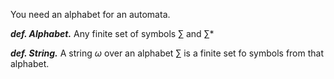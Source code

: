You need an alphabet for an automata.

***def. Alphabet.*** Any finite set of symbols $\sum$ and $\sum$* 

***def. String.*** A string $\omega$ over an alphabet $\sum$ is a finite set fo symbols from that alphabet.

